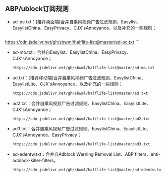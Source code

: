 ## ABP/ublock订阅规则
- ad-pc.txt：[推荐桌面端]合并自乘风视频广告过滤规则、Easylist、EasylistChina、EasyPrivacy、CJX'sAnnoyance，以及补充的一些规则；
  ```html
https://cdn.jsdelivr.net/gh/sbwml/halflife-list@master/ad-pc.txt ```
- ad-mo.txt：合并自Easylist、EasylistChina、EasyPrivacy、CJX'sAnnoyance；
  ```html
  https://cdn.jsdelivr.net/gh/sbwml/halflife-list@master/ad-mo.txt
  ```
- ad.txt：[推荐移动端]合并自乘风视频广告过滤规则、EasylistChina、EasylistLite、CJX'sAnnoyance，以及补充的一些规则；
  ```html
  https://cdn.jsdelivr.net/gh/sbwml/halflife-list@master/ad.txt
  ```
- ad2.txt：合并自乘风视频广告过滤规则、EasylistChina、EasylistLite、CJX'sAnnoyance；
  ```html
  https://cdn.jsdelivr.net/gh/sbwml/halflife-list@master/ad2.txt
  ```
- ad3.txt：合并自乘风视频广告过滤规则、EasylistChina、EasylistLite、CJX'sAnnoyance、EasyPrivacy；
  ```html
  https://cdn.jsdelivr.net/gh/sbwml/halflife-list@master/ad3.txt
  ```
- ad-edentw.txt：合并自Adblock Warning Removal List、ABP filters、anti-adblock-killer-filters。
  ```html
  https://cdn.jsdelivr.net/gh/sbwml/halflife-list@master/ad-edentw.txt
  ```
